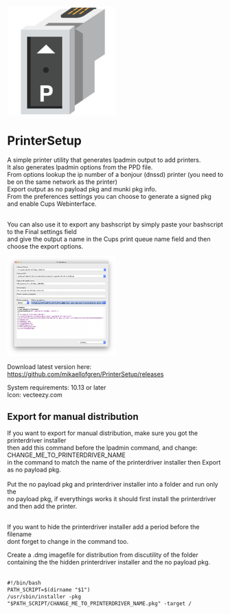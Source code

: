 <img src="https://github.com/mikaellofgren/PrinterSetup/blob/master/images/printersetupicon.png" width="50%"></img><br>
# PrinterSetup<br>

A simple printer utility that generates lpadmin output to add printers.<br>
It also generates lpadmin options from the PPD file.<br>
From options lookup the ip number of a bonjour (dnssd) printer (you need to be on the same network as the printer)<br>
Export output as no payload pkg and munki pkg info.<br>
From the preferences settings you can choose to generate a signed pkg and enable Cups Webinterface.<br>
<br>

You can also use it to export any bashscript by simply paste your bashscript to the Final settings field<br>
and give the output a name in the Cups print queue name field and then choose the export options.<br>

<img src="https://github.com/mikaellofgren/PrinterSetup/blob/master/images/printersetupinterface.png" width="50%"></img><br>


Download latest version here: https://github.com/mikaellofgren/PrinterSetup/releases

System requirements: 10.13 or later<br>
Icon: vecteezy.com<br>



## Export for manual distribution
If you want to export for manual distribution, make sure you got the printerdriver installer<br>
then add this command before the lpadmin command, and change: CHANGE_ME_TO_PRINTERDRIVER_NAME<br>
in the command to match the name of the printerdriver installer then Export as no payload pkg.<br>
<br>
Put the no payload pkg and printerdriver installer into a folder and run only the<br>
no payload pkg, if everythings works it should first install the printerdriver and then add the printer.<br>
<br>

If you want to hide the printerdriver installer add a period before the filename<br>
dont forget to change in the command too.<br>

Create a .dmg imagefile for distribution from discutility of the folder containing the the hidden printerdriver installer and the no payload pkg.<br>
<br>


```
#!/bin/bash
PATH_SCRIPT=$(dirname "$1")
/usr/sbin/installer -pkg "$PATH_SCRIPT/CHANGE_ME_TO_PRINTERDRIVER_NAME.pkg" -target /
```
